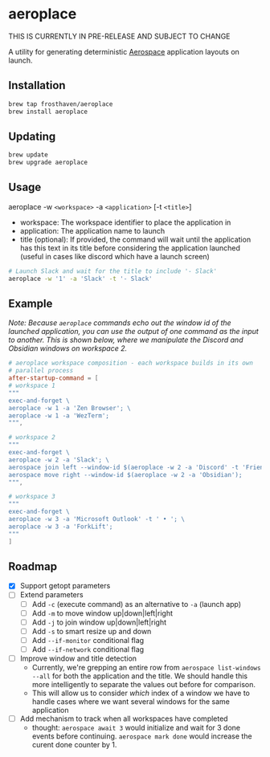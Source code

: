 # aeroplace

THIS IS CURRENTLY IN PRE-RELEASE AND SUBJECT TO CHANGE

A utility for generating deterministic [Aerospace](https://github.com/nikitabobko/AeroSpace)
application layouts on launch.

## Installation

```bash
brew tap frosthaven/aeroplace
brew install aeroplace
```

## Updating

```bash
brew update
brew upgrade aeroplace
```

## Usage

aeroplace -w `<workspace>` -a `<application>` [-t `<title>`]

- workspace: The workspace identifier to place the application in
- application: The application name to launch
- title (optional): If provided, the command will wait until the application has
    this text in its title before considering the application launched (useful
    in cases like discord which have a launch screen)

```bash
# Launch Slack and wait for the title to include '- Slack'
aeroplace -w '1' -a 'Slack' -t '- Slack'
```

## Example
*Note: Because `aeroplace` commands echo out the window id of the launched
application, you can use the output of one command as the input to another.
This is shown below, where we manipulate the Discord and Obsidian windows on
workspace 2.*

```toml
# aeroplace workspace composition - each workspace builds in its own
# parallel process
after-startup-command = [
# workspace 1
"""
exec-and-forget \
aeroplace -w 1 -a 'Zen Browser'; \
aeroplace -w 1 -a 'WezTerm';
""",

# workspace 2
"""
exec-and-forget \
aeroplace -w 2 -a 'Slack'; \
aerospace join left --window-id $(aeroplace -w 2 -a 'Discord' -t 'Friends'); \
aerospace move right --window-id $(aeroplace -w 2 -a 'Obsidian');
""",

# workspace 3
"""
exec-and-forget \
aeroplace -w 3 -a 'Microsoft Outlook' -t ' • '; \
aeroplace -w 3 -a 'ForkLift';
"""
]
```

## Roadmap

- [x] Support getopt parameters
- [ ] Extend parameters
    - [ ] Add `-c` (execute command) as an alternative to `-a` (launch app)
    - [ ] Add `-m` to move window up|down|left|right
    - [ ] Add `-j` to join window up|down|left|right
    - [ ] Add `-s` to smart resize up and down
    - [ ] Add `--if-monitor` conditional flag
    - [ ] Add `--if-network` conditional flag
- [ ] Improve window and title detection
    - Currently, we're grepping an entire row from `aerospace list-windows --all` for both the application and the title. We should handle this more intelligently to separate the values out before for comparison.
    - This will allow us to consider *which* index of a window we have to handle cases where we want several windows for the same application
- [ ] Add mechanism to track when all workspaces have completed
    - thought: `aerospace await 3` would initialize and wait for 3 done events before continuing. `aerospace mark done` would increase the curent done counter by 1.

